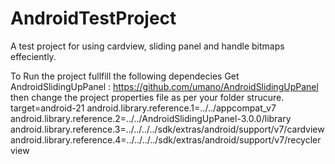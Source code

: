 # AndroidTestProject
A test project for using cardview, sliding panel and handle bitmaps effeciently.

To Run the project fullfill the following dependecies
Get AndroidSlidingUpPanel :
https://github.com/umano/AndroidSlidingUpPanel
then 
change the project properties file as per your folder strucure.
target=android-21
android.library.reference.1=../../appcompat_v7
android.library.reference.2=../../AndroidSlidingUpPanel-3.0.0/library
android.library.reference.3=../../../../sdk/extras/android/support/v7/cardview
android.library.reference.4=../../../../sdk/extras/android/support/v7/recyclerview
